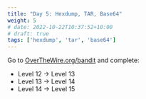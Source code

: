 ```yaml
---
title: "Day 5: Hexdump, TAR, Base64"
weight: 5
# date: 2022-10-22T10:37:52+10:00
# draft: true
tags: ['hexdump', 'tar', 'base64']
---
```

Go to [OverTheWire.org/bandit](https://overthewire.org/wargames/bandit/) and complete:
- Level 12 → Level 13
- Level 13 → Level 14
- Level 14 → Level 15